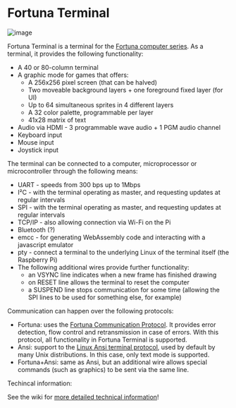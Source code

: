# Fortuna Terminal

![image](https://user-images.githubusercontent.com/84652/215353776-29afeb20-d336-4596-835f-49292c930799.png)

Fortuna Terminal is a terminal for the [Fortuna computer series](https://fortuna-computers.github.io/). As a terminal, it provides the following functionality:

 - A 40 or 80-column terminal
 - A graphic mode for games that offers:
   - A 256x256 pixel screen (that can be halved)
   - Two moveable background layers + one foreground fixed layer (for UI)
   - Up to 64 simultaneous sprites in 4 different layers
   - A 32 color palette, programmable per layer
   - 41x28 matrix of text
 - Audio via HDMI - 3 programmable wave audio + 1 PGM audio channel
 - Keyboard input
 - Mouse input
 - Joystick input
 
 The terminal can be connected to a computer, microprocessor or microcontroller through the following means:
 
 - UART - speeds from 300 bps up to 1Mbps
 - I²C - with the terminal operating as master, and requesting updates at regular intervals
 - SPI - with the terminal operating as master, and requesting updates at regular intervals
 - TCP/IP - also allowing connection via Wi-Fi on the Pi
 - Bluetooth (?)
 - emcc - for generating WebAssembly code and interacting with a javascript emulator
 - pty - connect a terminal to the underlying Linux of the terminal itself (the Raspberry Pi)
 - The following additional wires provide further functionality:
   - an VSYNC line indicates when a new frame has finished drawing
   - on RESET line allows the terminal to reset the computer
   - a SUSPEND line stops communication for some time (allowing the SPI lines to be used for something else, for example)

Communication can happen over the following protocols:

 - Fortuna: uses the [Fortuna Communication Protocol](https://github.com/andrenho/fortuna-terminal/wiki/Fortuna-Protocol). It provides error detection, flow control and retransmission in case of errors. With this protocol, all functionality in Fortuna Terminal is supported.
 - Ansi: support to the [Linux Ansi terminal protocol](https://espterm.github.io/docs/VT100%20escape%20codes.html), used by default by many Unix distributions. In this case, only text mode is supported.
 - Fortuna+Ansi: same as Ansi, but an additional wire allows special commands (such as graphics) to be sent via the same line.
 
 Techincal information:
 
See the wiki for [more detailed technical information](https://github.com/andrenho/fortuna-terminal/wiki)!
